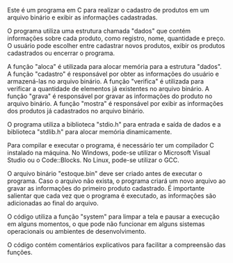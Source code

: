 Este é um programa em C para realizar o cadastro de produtos em um arquivo binário e exibir as informações cadastradas.

O programa utiliza uma estrutura chamada "dados" que contém informações sobre cada produto, como registro, nome, quantidade e preço. O usuário pode escolher entre cadastrar novos produtos, exibir os produtos cadastrados ou encerrar o programa.

A função "aloca" é utilizada para alocar memória para a estrutura "dados". A função "cadastro" é responsável por obter as informações do usuário e armazená-las no arquivo binário. A função "verifica" é utilizada para verificar a quantidade de elementos já existentes no arquivo binário. A função "grava" é responsável por gravar as informações do produto no arquivo binário. A função "mostra" é responsável por exibir as informações dos produtos já cadastrados no arquivo binário.

O programa utiliza a biblioteca "stdio.h" para entrada e saída de dados e a biblioteca "stdlib.h" para alocar memória dinamicamente.

Para compilar e executar o programa, é necessário ter um compilador C instalado na máquina. No Windows, pode-se utilizar o Microsoft Visual Studio ou o Code::Blocks. No Linux, pode-se utilizar o GCC.

O arquivo binário "estoque.bin" deve ser criado antes de executar o programa. Caso o arquivo não exista, o programa criará um novo arquivo ao gravar as informações do primeiro produto cadastrado. É importante salientar que cada vez que o programa é executado, as informações são adicionadas ao final do arquivo.

O código utiliza a função "system" para limpar a tela e pausar a execução em alguns momentos, o que pode não funcionar em alguns sistemas operacionais ou ambientes de desenvolvimento.

O código contém comentários explicativos para facilitar a compreensão das funções.